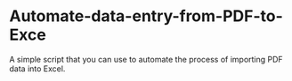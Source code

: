 # Automate-data-entry-from-PDF-to-Exce
A simple script that you can use to automate the process of importing PDF data into Excel.
